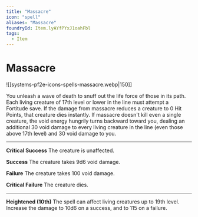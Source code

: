 ```yaml
---
title: "Massacre"
icon: "spell"
aliases: "Massacre"
foundryId: Item.lyAYfPYxJ1oahFbl
tags:
  - Item
---
```


# Massacre
![[systems-pf2e-icons-spells-massacre.webp|150]]

You unleash a wave of death to snuff out the life force of those in its path. Each living creature of 17th level or lower in the line must attempt a Fortitude save. If the damage from massacre reduces a creature to 0 Hit Points, that creature dies instantly. If massacre doesn't kill even a single creature, the void energy hungrily turns backward toward you, dealing an additional 30 void damage to every living creature in the line (even those above 17th level) and 30 void damage to you.

* * *

**Critical Success** The creature is unaffected.

**Success** The creature takes 9d6 void damage.

**Failure** The creature takes 100 void damage.

**Critical Failure** The creature dies.

* * *

**Heightened (10th)** The spell can affect living creatures up to 19th level. Increase the damage to 10d6 on a success, and to 115 on a failure.
